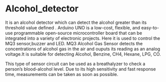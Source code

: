 # Alcohol_detector

It is an alcohol detector which can detect the alcohol greater than its threshold value defined .
Arduino UNO is a low-cost, flexible, and easy-to-use programmable open-source microcontroller board that can be integrated into a variety of electronic projects. 
Here it is used to control the MQ3 sensor,buzzer and LED.
MQ3 Alcohol Gas Sensor detects the concentrations of alcohol gas in the air and ouputs its reading as an analog voltage.It is suitable for detecting Alcohol, Benzine, CH4, Hexane, LPG, CO.


This type of sensor circuit can be used as a breathalyzer to check a person’s blood-alcohol level.
Due to its high sensitivity and fast response time, measurements can be taken as soon as possible.
